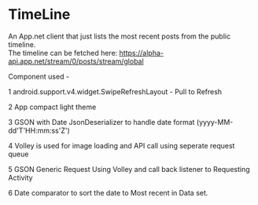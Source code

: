 TimeLine
========
An App.net client that just lists the most recent posts from the public timeline.  
The timeline can be fetched here:   https://alpha-api.app.net/stream/0/posts/stream/global

Component used - 

1 android.support.v4.widget.SwipeRefreshLayout - Pull to Refresh 

2 App compact light theme 

3 GSON with  Date JsonDeserializer to handle date format (yyyy-MM-dd'T'HH:mm:ss'Z')

4 Volley is used for image loading and API call using seperate request queue 

5 GSON Generic Request Using Volley and call back listener to Requesting Activity 

6 Date comparator to sort the date to Most recent in Data set.




